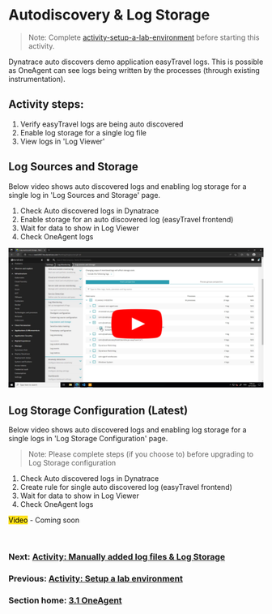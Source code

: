 # Autodiscovery & Log Storage

> Note: Complete [activity-setup-a-lab-environment](activity-setup-a-lab-environment.md) before starting this activity.

Dynatrace auto discovers demo application easyTravel logs. This is possible as OneAgent can see logs being written by the processes (through existing instrumentation).

## Activity steps:
1. Verify easyTravel logs are being auto discovered
2. Enable log storage for a single log file
3. View logs in 'Log Viewer'

## Log Sources and Storage 

Below video shows auto discovered logs and enabling log storage for a single log in 'Log Sources and Storage' page.

1. Check Auto discovered logs in Dynatrace
2. Enable storage for an auto discovered log (easyTravel frontend)
3. Wait for data to show in Log Viewer
4. Check OneAgent logs

[![](../images/autodiscovery-log-sources-and-storage-setup.png)](https://youtu.be/fMGTuGAGztU)


## Log Storage Configuration (Latest)

Below video shows auto discovered logs and enabling log storage for a single logs in 'Log Storage Configuration' page.

> Note: Please complete [](activity-log-ingestion-manually%20added%20files.md#Log%20Sources%20and%20Storage) steps (if you choose to) before upgrading to Log Storage configuration

1. Check Auto discovered logs in Dynatrace
2. Create rule for single auto discovered log (easyTravel frontend)
3. Wait for data to show in Log Viewer
4. Check OneAgent logs

<mark style="background: #FFE11C;">Video</mark> - Coming soon

<br/>

### Next: [Activity: Manually added log files & Log Storage](activity-log-ingestion-manually%20added%20files.md)

### Previous: [Activity: Setup a lab environment](activity-setup-a-lab-environment.md)

### Section home: [3.1 OneAgent](../3.1-oneAgent.md)


